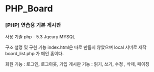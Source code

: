 # PHP_Board
<h3>[PHP] 연습용 기본 게시판</h3>
<div>
사용 기술
php - 5.3
Jqeury
MYSQL


구조 설명 및 구현 기능
index.html은 따로 만들지 않았으며 local 서버로 제작
board_list.php 가 메인 홈이다.

회원 기능 : 로그인, 로그아웃, 가입
게시판 기능 : 읽기, 쓰기, 수정 , 삭제, 페이징 

</div>
